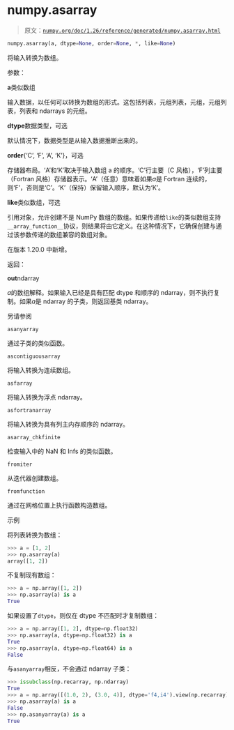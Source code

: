 # numpy.asarray

> 原文：[`numpy.org/doc/1.26/reference/generated/numpy.asarray.html`](https://numpy.org/doc/1.26/reference/generated/numpy.asarray.html)

```py
numpy.asarray(a, dtype=None, order=None, *, like=None)
```

将输入转换为数组。

参数：

**a**类似数组

输入数据，以任何可以转换为数组的形式。这包括列表，元组列表，元组，元组列表，列表和 ndarrays 的元组。

**dtype**数据类型，可选

默认情况下，数据类型是从输入数据推断出来的。

**order**{‘C’, ‘F’, ‘A’, ‘K’}，可选

存储器布局。‘A’和‘K’取决于输入数组 a 的顺序。‘C’行主要（C 风格），‘F’列主要（Fortran 风格）存储器表示。‘A’（任意）意味着如果*a*是 Fortran 连续的，则‘F’，否则是‘C’。‘K’（保持）保留输入顺序，默认为‘K’。

**like**类似数组，可选

引用对象，允许创建不是 NumPy 数组的数组。如果传递给`like`的类似数组支持`__array_function__`协议，则结果将由它定义。在这种情况下，它确保创建与通过该参数传递的数组兼容的数组对象。

在版本 1.20.0 中新增。

返回：

**out**ndarray

*a*的数组解释。如果输入已经是具有匹配 dtype 和顺序的 ndarray，则不执行复制。如果*a*是 ndarray 的子类，则返回基类 ndarray。

另请参阅

`asanyarray`

通过子类的类似函数。

`ascontiguousarray`

将输入转换为连续数组。

`asfarray`

将输入转换为浮点 ndarray。

`asfortranarray`

将输入转换为具有列主内存顺序的 ndarray。

`asarray_chkfinite`

检查输入中的 NaN 和 Infs 的类似函数。

`fromiter`

从迭代器创建数组。

`fromfunction`

通过在网格位置上执行函数构造数组。

示例

将列表转换为数组：

```py
>>> a = [1, 2]
>>> np.asarray(a)
array([1, 2]) 
```

不复制现有数组：

```py
>>> a = np.array([1, 2])
>>> np.asarray(a) is a
True 
```

如果设置了`dtype`，则仅在 dtype 不匹配时才复制数组：

```py
>>> a = np.array([1, 2], dtype=np.float32)
>>> np.asarray(a, dtype=np.float32) is a
True
>>> np.asarray(a, dtype=np.float64) is a
False 
```

与`asanyarray`相反，不会通过 ndarray 子类：

```py
>>> issubclass(np.recarray, np.ndarray)
True
>>> a = np.array([(1.0, 2), (3.0, 4)], dtype='f4,i4').view(np.recarray)
>>> np.asarray(a) is a
False
>>> np.asanyarray(a) is a
True 
```

